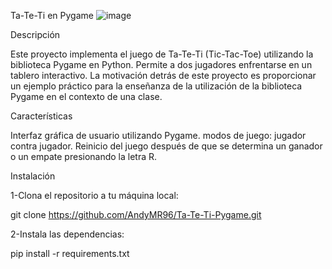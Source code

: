 Ta-Te-Ti en Pygame
![image](https://github.com/AndyMR96/Ta-Te-Ti-Pygame/assets/101228448/87605e15-4df7-4ae0-9fc1-64bbb5c823b3)


Descripción

Este proyecto implementa el juego de Ta-Te-Ti (Tic-Tac-Toe) utilizando la biblioteca Pygame en Python. Permite a dos jugadores enfrentarse en un tablero interactivo.
La motivación detrás de este proyecto es proporcionar un ejemplo práctico para la enseñanza de la utilización de la biblioteca Pygame en el contexto de una clase. 

Características

Interfaz gráfica de usuario utilizando Pygame.
modos de juego: jugador contra jugador.
Reinicio del juego después de que se determina un ganador o un empate presionando la letra R.

Instalación

1-Clona el repositorio a tu máquina local:

git clone https://github.com/AndyMR96/Ta-Te-Ti-Pygame.git

2-Instala las dependencias:

pip install -r requirements.txt
